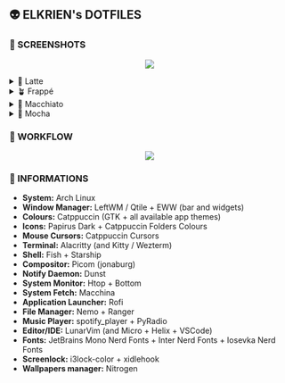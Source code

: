 ## 👽 ELKRIEN's DOTFILES

### 🦀 SCREENSHOTS

<p align="center">
  <img src="https://raw.githubusercontent.com/elkrien/actina-dotfiles/main/assets/catrice.png"/>
</p>

<details>
<summary>🌻 Latte</summary>
  <img src="https://raw.githubusercontent.com/elkrien/actina-dotfiles/main/assets/catrice-latte.png"/>
</details>
<details>
<summary>🪴 Frappé</summary>
  <img src="https://raw.githubusercontent.com/elkrien/actina-dotfiles/main/assets/catrice-frappe.png"/>
</details>
<details>
<summary>🌺 Macchiato</summary>
  <img src="https://raw.githubusercontent.com/elkrien/actina-dotfiles/main/assets/catrice-macchiato.png"/>
</details>
<details>
<summary>🌿 Mocha</summary>
  <img src="https://raw.githubusercontent.com/elkrien/actina-dotfiles/main/assets/catrice-mocha.png"/>
</details>

### 🐍 WORKFLOW

<p align="center">
  <img src="https://raw.githubusercontent.com/elkrien/actina-dotfiles/main/assets/catrice-workflow.mp4"/>
</p>

### 🌼 INFORMATIONS

- **System:** Arch Linux
- **Window Manager:** LeftWM / Qtile + EWW (bar and widgets) 
- **Colours:** Catppuccin (GTK + all available app themes)
- **Icons:** Papirus Dark + Catppuccin Folders Colours
- **Mouse Cursors:** Catppuccin Cursors
- **Terminal:** Alacritty (and Kitty / Wezterm)
- **Shell:** Fish + Starship
- **Compositor:** Picom (jonaburg)
- **Notify Daemon:** Dunst
- **System Monitor:** Htop + Bottom
- **System Fetch:** Macchina
- **Application Launcher:** Rofi
- **File Manager:** Nemo + Ranger
- **Music Player:** spotify_player + PyRadio
- **Editor/IDE:** LunarVim (and Micro + Helix + VSCode)
- **Fonts:** JetBrains Mono Nerd Fonts + Inter Nerd Fonts + Iosevka Nerd Fonts
- **Screenlock:** i3lock-color + xidlehook
- **Wallpapers manager:** Nitrogen
